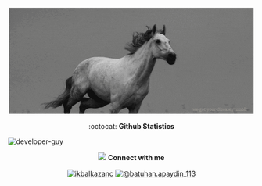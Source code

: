 <p align="center">
<img src="https://github.com/ikbalkazanc/Asp.NetCore-IdentityServer4/blob/master/images/horse.gif" alt="Logo">
</p>


<p align="center">
:octocat: </img> <b> Github Statistics</b> 
</p>

<p align="left">
<img  src="https://github-readme-stats.vercel.app/api?username=ikbalkazanc&show_icons=true&theme=radical" alt="developer-guy" width="480" height="180" />
</p>


<p align="center">
<img src="https://media.giphy.com/media/LnQjpWaON8nhr21vNW/giphy.gif" height="32"></img> <b>Connect with me</b> 
</p>

<p align="center">
<a href="https://www.linkedin.com/in/ikbalkazanc/" target="blank"><img align="center" src="https://img.shields.io/badge/linkedin-%230077B5.svg?&style=for-the-badge&logo=linkedin&logoColor=white" alt="ikbalkazanc" /></a>
<a href="https://ikbalkazanc.medium.com" target="blank"><img align="center" src="https://img.shields.io/badge/medium-%2312100E.svg?&style=for-the-badge&logo=medium&logoColor=white" alt="@batuhan.apaydin_113" /></a>
</p>
